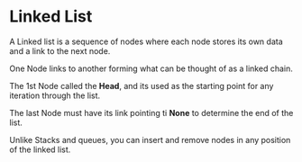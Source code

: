 # Linked List

A Linked list is a sequence of nodes where each node stores its own data and a link to the next node.

One Node links to another forming what can be thought of as a linked chain.

The 1st Node called the **Head**, and its used as the starting point for any iteration through the list.

The last Node must have its link pointing ti **None** to determine the end of the list.

Unlike Stacks and queues, you can insert and remove nodes in any position of the linked list.
